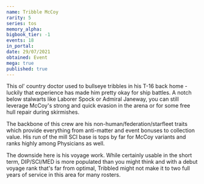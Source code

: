 ```yaml
---
name: Tribble McCoy
rarity: 5
series: tos
memory_alpha:
bigbook_tier: -1
events: 18
in_portal:
date: 29/07/2021
obtained: Event
mega: true
published: true
---
```


This ol' country doctor used to bullseye tribbles in his T-16 back home - luckily that experience has made him pretty okay for ship battles. A notch below stalwarts like Laborer Spock or Admiral Janeway, you can still leverage McCoy's strong and quick evasion in the arena or for some free hull repair during skirmishes.

The backbone of this crew are his non-human/federation/starfleet traits which provide everything from anti-matter and event bonuses to collection value. His run of the mill SCI base is tops by far for McCoy variants and ranks highly among Physicians as well.

The downside here is his voyage work. While certainly usable in the short term, DIP/SCI/MED is more populated than you might think and with a debut voyage rank that's far from optimal, Tribbled might not make it to two full years of service in this area for many rosters.
